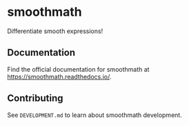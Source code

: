 # smoothmath #

Differentiate smooth expressions!


## Documentation ##

Find the official documentation for smoothmath at 
<a href="https://smoothmath.readthedocs.io/">https://smoothmath.readthedocs.io/</a>.


## Contributing ##

See `DEVELOPMENT.md` to learn about smoothmath development.
